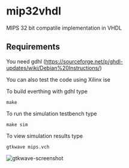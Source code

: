 # mip32vhdl
MIPS 32 bit compatile implementation in VHDL

## Requirements
You need gdhl (https://sourceforge.net/p/ghdl-updates/wiki/Debian%20Instructions/)

You can also test the code using Xilinx ise

To build everthing with gdhl type

```
make
```

To run the simulation testbench type

```
make sim
```

To view simulation results type

```
gtkwave mips.vch
```

![gtkwave-screenshot](https://user-images.githubusercontent.com/14940808/28998330-349ad8b8-7a28-11e7-95b1-ee3d9f714dbd.png)
